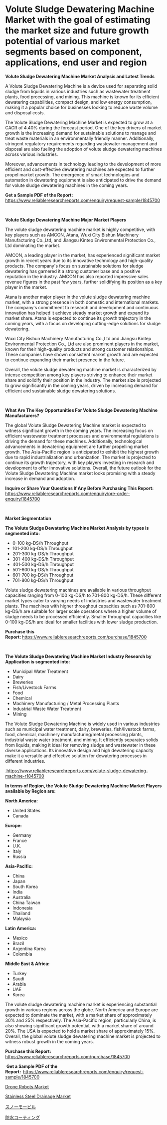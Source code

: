 <p><h1>Volute Sludge Dewatering Machine Market with the goal of estimating the market size and future growth potential of various market segments based on component, applications, end user and region</h1></p><p><strong>Volute Sludge Dewatering Machine Market Analysis and Latest Trends</strong></p>
<p><p>A Volute Sludge Dewatering Machine is a device used for separating solid sludge from liquids in various industries such as wastewater treatment plants, food processing, and mining. This machine is known for its efficient dewatering capabilities, compact design, and low energy consumption, making it a popular choice for businesses looking to reduce waste volume and disposal costs.</p><p>The Volute Sludge Dewatering Machine Market is expected to grow at a CAGR of 4.40% during the forecast period. One of the key drivers of market growth is the increasing demand for sustainable solutions to manage and treat waste materials in an environmentally friendly manner. Additionally, stringent regulatory requirements regarding wastewater management and disposal are also fueling the adoption of volute sludge dewatering machines across various industries.</p><p>Moreover, advancements in technology leading to the development of more efficient and cost-effective dewatering machines are expected to further propel market growth. The emergence of smart technologies and automation in dewatering equipment is also anticipated to drive the demand for volute sludge dewatering machines in the coming years.</p></p>
<p><strong>Get a Sample PDF of the Report:&nbsp;</strong> <a href="https://www.reliableresearchreports.com/enquiry/request-sample/1845700">https://www.reliableresearchreports.com/enquiry/request-sample/1845700</a></p>
<p>&nbsp;</p>
<p><strong>Volute Sludge Dewatering Machine Major Market Players</strong></p>
<p><p>The volute sludge dewatering machine market is highly competitive, with key players such as AMCON, Atana, Wuxi City Bishun Machinery Manufacturing Co.,Ltd, and Jiangsu Kintep Environmental Protection Co., Ltd dominating the market. </p><p>AMCON, a leading player in the market, has experienced significant market growth in recent years due to its innovative technology and high-quality products. The company's focus on sustainable solutions for sludge dewatering has garnered it a strong customer base and a positive reputation in the industry. AMCON has also reported impressive sales revenue figures in the past few years, further solidifying its position as a key player in the market.</p><p>Atana is another major player in the volute sludge dewatering machine market, with a strong presence in both domestic and international markets. The company's commitment to research and development and continuous innovation has helped it achieve steady market growth and expand its market share. Atana is expected to continue its growth trajectory in the coming years, with a focus on developing cutting-edge solutions for sludge dewatering.</p><p>Wuxi City Bishun Machinery Manufacturing Co.,Ltd and Jiangsu Kintep Environmental Protection Co., Ltd are also prominent players in the market, known for their high-quality products and strong customer relationships. These companies have shown consistent market growth and are expected to continue expanding their market presence in the future.</p><p>Overall, the volute sludge dewatering machine market is characterized by intense competition among key players striving to enhance their market share and solidify their position in the industry. The market size is projected to grow significantly in the coming years, driven by increasing demand for efficient and sustainable sludge dewatering solutions.</p></p>
<p>&nbsp;</p>
<p><strong>What Are The Key Opportunities For Volute Sludge Dewatering Machine Manufacturers?</strong></p>
<p><p>The global Volute Sludge Dewatering Machine market is expected to witness significant growth in the coming years. The increasing focus on efficient wastewater treatment processes and environmental regulations is driving the demand for these machines. Additionally, technological advancements in dewatering equipment are further propelling market growth. The Asia-Pacific region is anticipated to exhibit the highest growth due to rapid industrialization and urbanization. The market is projected to continue its growth trajectory, with key players investing in research and development to offer innovative solutions. Overall, the future outlook for the Volute Sludge Dewatering Machine market looks promising with a steady increase in demand and adoption.</p></p>
<p><strong>Inquire or Share Your Questions If Any Before Purchasing This Report:</strong> <a href="https://www.reliableresearchreports.com/enquiry/pre-order-enquiry/1845700">https://www.reliableresearchreports.com/enquiry/pre-order-enquiry/1845700</a></p>
<p>&nbsp;</p>
<p><strong>Market Segmentation</strong></p>
<p><strong>The Volute Sludge Dewatering Machine Market Analysis by types is segmented into:</strong></p>
<p><ul><li>0-100 kg-DS/h Throughput</li><li>101-200 kg-DS/h Throughput</li><li>201-300 kg-DS/h Throughput</li><li>301-400 kg-DS/h Throughput</li><li>401-500 kg-DS/h Throughput</li><li>501-600 kg-DS/h Throughput</li><li>601-700 kg-DS/h Throughput</li><li>701-800 kg-DS/h Throughput</li></ul></p>
<p><p>Volute sludge dewatering machines are available in various throughput capacities ranging from 0-100 kg-DS/h to 701-800 kg-DS/h. These different market types cater to varying needs of industries and wastewater treatment plants. The machines with higher throughput capacities such as 701-800 kg-DS/h are suitable for larger scale operations where a higher volume of sludge needs to be processed efficiently. Smaller throughput capacities like 0-100 kg-DS/h are ideal for smaller facilities with lower sludge production.</p></p>
<p><strong>Purchase this Report:&nbsp;</strong><a href="https://www.reliableresearchreports.com/purchase/1845700">https://www.reliableresearchreports.com/purchase/1845700</a></p>
<p>&nbsp;</p>
<p><strong>The Volute Sludge Dewatering Machine Market Industry Research by Application is segmented into:</strong></p>
<p><ul><li>Municipal Water Treatment</li><li>Dairy</li><li>Breweries</li><li>Fish/Livestock Farms</li><li>Food</li><li>Chemical</li><li>Machinery Manufacturing / Metal Processing Plants</li><li>Industrial Waste Water Treatment</li><li>Mining</li></ul></p>
<p><p>The Volute Sludge Dewatering Machine is widely used in various industries such as municipal water treatment, dairy, breweries, fish/livestock farms, food, chemical, machinery manufacturing/metal processing plants, industrial waste water treatment, and mining. It efficiently separates solids from liquids, making it ideal for removing sludge and wastewater in these diverse applications. Its innovative design and high dewatering capacity make it a versatile and effective solution for dewatering processes in different industries.</p></p>
<p><a href="https://www.reliableresearchreports.com/volute-sludge-dewatering-machine-r1845700">&nbsp;https://www.reliableresearchreports.com/volute-sludge-dewatering-machine-r1845700</a></p>
<p><strong>In terms of Region, the Volute Sludge Dewatering Machine Market Players available by Region are:</strong></p>
<p>
    <p> <strong> North America: </strong>
        <ul>
            <li>United States</li>
            <li>Canada</li>
        </ul>
        </p> 
    <p> <strong> Europe: </strong>
        <ul>
            <li>Germany</li>
            <li>France</li>
            <li>U.K.</li>
            <li>Italy</li>
            <li>Russia</li>
        </ul>
        </p> 
    <p> <strong> Asia-Pacific: </strong>
        <ul>
            <li>China</li>
            <li>Japan</li>
            <li>South Korea</li>
            <li>India</li>
            <li>Australia</li>
            <li>China Taiwan</li>
            <li>Indonesia</li>
            <li>Thailand</li>
            <li>Malaysia</li>
        </ul>
        </p> 
    <p> <strong> Latin America: </strong>
        <ul>
            <li>Mexico</li>
            <li>Brazil</li>
            <li>Argentina Korea</li>
            <li>Colombia</li>
        </ul>
        </p> 
    <p> <strong> Middle East & Africa: </strong>
        <ul>
            <li>Turkey</li>
            <li>Saudi</li>
            <li>Arabia</li>
            <li>UAE</li>
            <li>Korea</li>
        </ul>
    </p>
    </p>
<p><p>The volute sludge dewatering machine market is experiencing substantial growth in various regions across the globe. North America and Europe are expected to dominate the market, with a market share of approximately 30% and 25% respectively. The Asia-Pacific region, particularly China, is also showing significant growth potential, with a market share of around 20%. The USA is expected to hold a market share of approximately 15%. Overall, the global volute sludge dewatering machine market is projected to witness robust growth in the coming years.</p></p>
<p><strong>Purchase this Report: </strong><a href="https://www.reliableresearchreports.com/purchase/1845700">https://www.reliableresearchreports.com/purchase/1845700</a></p>
<p>&nbsp;<strong>Get a Sample PDF of the Report:&nbsp;&nbsp;</strong><a href="https://www.reliableresearchreports.com/enquiry/request-sample/1845700">https://www.reliableresearchreports.com/enquiry/request-sample/1845700</a></p>
<p><strong></strong></p>
<p><p><a href="https://github.com/brentleyjimmiealvaradoz4l1rea/Market-Research-Report-List-2/blob/main/drone-robots-market.md">Drone Robots Market</a></p><p><a href="https://github.com/eeaveuhhh/Market-Research-Report-List-2/blob/main/stainless-steel-drainage-market.md">Stainless Steel Drainage Market</a></p><p><a href="https://github.com/EstaSprer20231/Market-Research-Report-List-1/blob/main/492485121345.md">スノーモービル</a></p><p><a href="https://github.com/vlcostes/Market-Research-Report-List-1/blob/main/587252021344.md">防水コーティング</a></p></p>